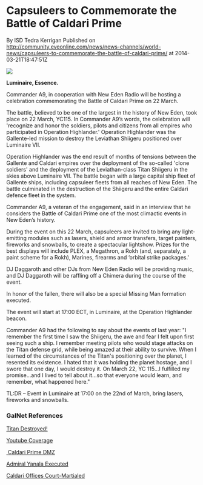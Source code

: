 # Capsuleers to Commemorate the Battle of Caldari Prime
By ISD Tedra Kerrigan
Published on http://community.eveonline.com/news/news-channels/world-news/capsuleers-to-commemorate-the-battle-of-caldari-prime/ at 2014-03-21T18:47:51Z

![](http://web.ccpgamescdn.com/newssystem/media/65914/1/IC.png)

**Luminaire, Essence.**

Commander A9, in cooperation with New Eden Radio will be hosting a celebration commemorating the Battle of Caldari Prime on 22 March.  
  
 The battle, believed to be one of the largest in the history of New Eden, took place on 22 March, YC115. In Commander A9’s words, the celebration will 'recognize and honor the soldiers, pilots and citizens from all empires who participated in Operation Highlander.' Operation Highlander was the Gallente-led mission to destroy the Leviathan Shiigeru positioned over Luminaire VII.  
  
 Operation Highlander was the end result of months of tensions between the Gallente and Caldari empires over the deployment of the so-called 'clone soldiers' and the deployment of the Leviathan-class Titan Shiigeru in the skies above Luminaire VII. The battle began with a large capital ship fleet of Gallente ships, including capsuleer fleets from all reaches of New Eden. The battle culminated in the destruction of the Shiigeru and the entire Caldari defence fleet in the system.  
  
 Commander A9, a veteran of the engagement, said in an interview that he considers the Battle of Caldari Prime one of the most climactic events in New Eden’s history.  
  
 During the event on this 22 March, capsuleers are invited to bring any light-emitting modules such as lasers, shield and armor transfers, target painters, fireworks and snowballs, to create a spectacular lightshow. Prizes for the best displays will include PLEX, a Megathron, a Rokh (and, separately, a paint scheme for a Rokh), Marines, firearms and ‘orbital strike packages.'  
  
 DJ Daggaroth and other DJs from New Eden Radio will be providing music, and DJ Daggaroth will be raffling off a Chimera during the course of the event.  
  
 In honor of the fallen, there will also be a special Missing Man formation executed.  
  
 The event will start at 17:00 ECT, in Luminaire, at the Operation Highlander beacon.  
  
 Commander A9 had the following to say about the events of last year: "I remember the first time I saw the Shiigeru, the awe and fear I felt upon first seeing such a ship. I remember meeting pilots who would stage attacks on the Titan defense grid, while being amazed at their ability to survive. When I learned of the circumstances of the Titan's positioning over the planet, I resented its existence. I hated that it was holding the planet hostage, and I swore that one day, I would destroy it. On March 22, YC 115...I fulfilled my promise...and I lived to tell about it...so that everyone would learn, and remember, what happened here."  
  
 TL:DR – Event in Luminaire at 17:00 on the 22nd of March, bring lasers, fireworks and snowballs.

### GalNet References

[Titan Destroyed!](http://community.eveonline.com/news/newsFromEve.asp?of=true&newsTitle=shiigeru-destroyed-federation-navy-offensive-in-luminaire-still-ongoing-1)

[Youtube Coverage](http://www.youtube.com/watch?v=PiUPx2AQ_uk)

[&nbsp;Caldari Prime DMZ](http://community.eveonline.com/news/news-channels/world-news/final-details-of-caldari-prime-dmz-announced/)

[Admiral Yanala Executed](http://community.eveonline.com/news/news-channels/world-news/breaking-news-yanala-forced-into-tea-maker-ceremony/)

[Caldari Offices Court-Martialed](http://community.eveonline.com/news/news-channels/world-news/caldari-navy-announces-discharge-of-courts-martialled-officers/)

